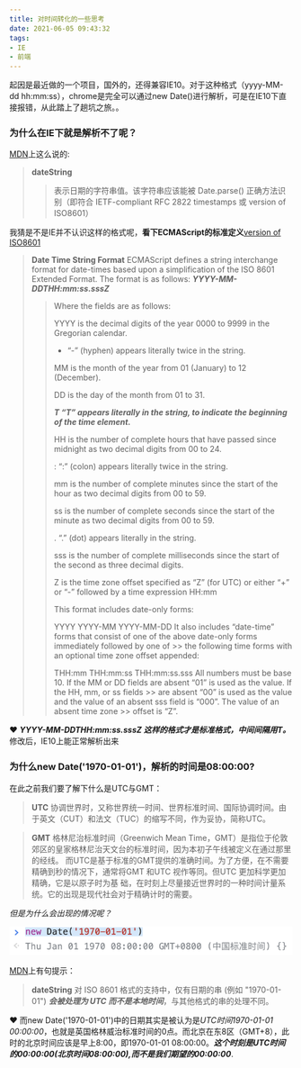 ```yaml
---
title: 对时间转化的一些思考
date: 2021-06-05 09:43:32
tags: 
- IE
- 前端
---
```


起因是最近做的一个项目，国外的，还得兼容IE10。对于这种格式（yyyy-MM-dd hh:mm:ss），chrome是完全可以通过new Date()进行解析，可是在IE10下直接报错，从此踏上了趟坑之旅。。

<!-- more -->

### 为什么在IE下就是解析不了呢？

[MDN](https://developer.mozilla.org/zh-CN/docs/Web/JavaScript/Reference/Global_Objects/Date)上这么说的:
> **dateString**
>
>> 表示日期的字符串值。该字符串应该能被 Date.parse() 正确方法识别（即符合 IETF-compliant RFC 2822 timestamps 或 version of ISO8601）

我猜是不是IE并不认识这样的格式呢，**看下ECMAScript的标准定义**[version of ISO8601](https://262.ecma-international.org/5.1/#sec-15.9.1.15)

> **Date Time String Format**
>ECMAScript defines a string interchange format for date-times based upon a simplification of the ISO 8601 Extended Format. The format is as follows: ***YYYY-MM-DDTHH:mm:ss.sssZ***
>
>> Where the fields are as follows:
>> 
>> YYYY is the decimal digits of the year 0000 to 9999 in the Gregorian calendar.
>> 
>> - “-” (hyphen) appears literally twice in the string.
>> 
>> MM is the month of the year from 01 (January) to 12 (December).
>> 
>> DD is the day of the month from 01 to 31.
>> 
>> ***T “T” appears literally in the string, to indicate the beginning of the time element.***
>> 
>> HH is the number of complete hours that have passed since midnight as two decimal digits from 00 to 24.
>> 
>> : “:” (colon) appears literally twice in the string.
>> 
>> mm is the number of complete minutes since the start of the hour as two decimal digits from 00 to 59.
>> 
>> ss is the number of complete seconds since the start of the minute as two decimal digits from 00 to 59.
>> 
>> . “.” (dot) appears literally in the string.
>> 
>> sss is the number of complete milliseconds since the start of the second as three decimal digits.
>> 
>> Z is the time zone offset specified as “Z” (for UTC) or either “+” or “-” followed by a time expression HH:mm
>> 
>> This format includes date-only forms:
>> 
>> YYYY
>> YYYY-MM
>> YYYY-MM-DD
>> It also includes “date-time” forms that consist of one of the above date-only forms immediately followed by one of >> the following time forms with an optional time zone offset appended:
>> 
>> THH:mm
>> THH:mm:ss
>> THH:mm:ss.sss
>> All numbers must be base 10. If the MM or DD fields are absent “01” is used as the value. If the HH, mm, or ss fields >> are absent “00” is used as the value and the value of an absent sss field is “000”. The value of an absent time zone >> offset is “Z”.

❤️ ***YYYY-MM-DDTHH:mm:ss.sssZ 这样的格式才是标准格式，中间间隔用T。*** 修改后，IE10上能正常解析出来

### 为什么new Date('1970-01-01')，解析的时间是08:00:00?

在此之前我们要了解下什么是UTC与GMT：

> **UTC**
>协调世界时，又称世界统一时间、世界标准时间、国际协调时间。由于英文（CUT）和法文（TUC）的缩写不同，作为妥协，简称UTC。

> **GMT** 
>格林尼治标准时间（Greenwich Mean Time，GMT）是指位于伦敦郊区的皇家格林尼治天文台的标准时间，因为本初子午线被定义在通过那里的经线。
>而UTC是基于标准的GMT提供的准确时间。为了方便，在不需要精确到秒的情况下，通常将GMT 和UTC 视作等同。但UTC 更加科学更加精确，它是以原子时为基
>础，在时刻上尽量接近世界时的一种时间计量系统。它的出现是现代社会对于精确计时的需要。

*但是为什么会出现的情况呢？*

![](/images/screenshot/time.png)

[MDN](https://developer.mozilla.org/zh-CN/docs/Web/JavaScript/Reference/Global_Objects/Date)上有句提示：

> **dateString**
> 对 ISO 8601 格式的支持中，仅有日期的串 (例如 "1970-01-01") ***会被处理为 UTC 而不是本地时间***，与其他格式的串的处理不同。

❤️ 而new Date('1970-01-01')中的日期其实是被认为是*UTC时间1970-01-01 00:00:00*，也就是英国格林威治标准时间的0点。而北京在东8区（GMT+8），此时的北京时间应该是早上8:00，即1970-01-01 08:00:00。***这个时刻是UTC时间的00:00:00(北京时间08:00:00),而不是我们期望的00:00:00***.